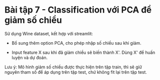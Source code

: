 # Bài tập 7 - Classification với PCA để giảm số chiều
Sử dụng Wine dataset, kết hợp với streamlit:

- Bổ sung thêm option PCA, cho phép nhập số chiều sau khi giảm.

- Input feature X sau khi đã giảm chiều sẽ biến thành X'. Dùng X' để huấn luyện và dự đoán.

Lưu ý: Mô hình giảm số chiều được thực hiện trên tập train, thì sẽ giữ nguyên tham số để áp dụng trên tập test, chứ không fit lại trên tập test.

